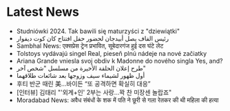 # Latest News
-  Studniówki 2024. Tak bawili się maturzyści z "dziewiątki"
-  رئيس الفاف يصل أبيدجان لحضور حفل افتتاح كان كوت ديفوار
-  Sambhal News: एक्सप्रेस ट्रेन प्रभावित, सूबेदारगंज हुई दस घंटे लेट
-  Tolstoys vydávajú singel Real, pieseň plnú nádeje na nové začiatky
-  Ariana Grande vniesla svoj obdiv k Madonne do nového singla Yes, and?
-  طرح إعلان الحلقة الأخيرة من مسلسل "شخص آخر"
-  أول ظهور لشيماء سيف وزوجها بعد شائعات طلاقهما
-  후티 반군 때린 美…바이든 “또 공격하면 확실히 대응”
-  [인터뷰] 김태리 "'외계+인' 2부는 사랑…꽉 찬 미장센 놀랍죠"
-  Moradabad News: अवैध संबंधों के शक में पति ने छूरी से गला रेतकर की थी महिला की हत्या
